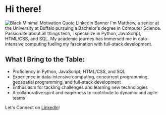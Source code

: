 # Hi there! 
![Black Minimal Motivation Quote LinkedIn Banner](https://github.com/user-attachments/assets/b1ecb75f-3050-4e34-b0e1-ab541111c5d4)
I'm Matthew, a senior at the University at Buffalo pursuing a Bachelor's degree in Computer Science. Passionate about all things tech, I specialize in Python, JavaScript, HTML/CSS, and SQL. My academic journey has immersed me in data-intensive computing fueling my fascination with full-stack development.

## What I Bring to the Table:
- Proficiency in Python, JavaScript, HTML/CSS, and SQL
- Experience in data-intensive computing, concurrent programming, geospatial programming, and full-stack development
- Enthusiasm for tackling challenges and learning new technologies
- A collaborative spirit and eagerness to contribute to dynamic and agile teams

Let's Connect on [LinkedIn](https://www.linkedin.com/in/matthewhcheung/)!
<!--
**MatthewHCheung/MatthewHCheung** is a ✨ _special_ ✨ repository because its `README.md` (this file) appears on your GitHub profile.

Here are some ideas to get you started:

- 🔭 I’m currently working on ...
- 🌱 I’m currently learning ...
- 👯 I’m looking to collaborate on ...
- 🤔 I’m looking for help with ...
- 💬 Ask me about ...
- 📫 How to reach me: ...
- 😄 Pronouns: ...
- ⚡ Fun fact: ...
-->
